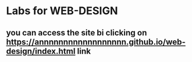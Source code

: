 # Labs for WEB-DESIGN
## you can access the site bi clicking on https://annnnnnnnnnnnnnnnnn.github.io/web-design/index.html link

